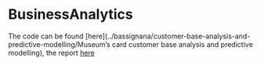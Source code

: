 # BusinessAnalytics
The code can be found [here](../bassignana/customer-base-analysis-and-predictive-modelling/Museum’s card customer base analysis and predictive modelling), the report [here](../bassignana/customer-base-analysis-and-predictive-modelling/Bassignana_Tommaso_Report_BA.pdf)
